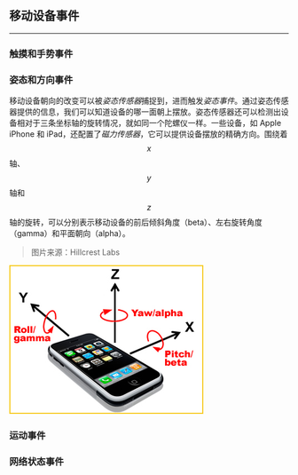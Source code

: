 ## 移动设备事件

---

### 触摸和手势事件







### 姿态和方向事件

移动设备朝向的改变可以被*姿态传感器*捕捉到，进而触发*姿态事件*。通过姿态传感器提供的信息，我们可以知道设备的哪一面朝上摆放。姿态传感器还可以检测出设备相对于三条坐标轴的旋转情况，就如同一个陀螺仪一样。一些设备，如 Apple iPhone 和 iPad，还配置了*磁力传感器*，它可以提供设备摆放的精确方向。围绕着 $$x$$轴、$$y$$轴和$$z$$轴的旋转，可以分别表示移动设备的前后倾斜角度（beta）、左右旋转角度（gamma）和平面朝向（alpha）。

> 图片来源：Hillcrest Labs

![mobile axes](assets/javascript_sensors_yaw.jpg)





### 运动事件







### 网络状态事件



